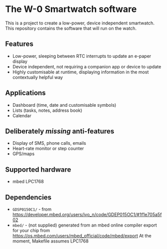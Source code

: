 # The W-0 Smartwatch software

This is a project to create a low-power, device independent smartwatch. This repository contains the software that will run on the watch.

## Features
* Low-power, sleeping between RTC interrupts to update an e-paper display
* Device independent, not requiring a companion app or device to update
* Highly customisable at runtime, displaying information in the most contextually helpful way

## Applications
* Dashboard (time, date and customisable symbols)
* Lists (tasks, notes, address book)
* Calendar

## Deliberately _missing_ anti-features
* Display of SMS, phone calls, emails
* Heart-rate monitor or step counter
* GPS/maps

## Supported hardware
* mbed LPC1768

## Dependencies
* `GDSP0150C1/` - from https://developer.mbed.org/users/ivo_n/code/GDEP015OC1/#1f1e705a5f02
* `mbed/` - (not supplied) generated from an mbed online compiler export for your chip from https://os.mbed.com/users/mbed_official/code/mbed/export
  At the moment, Makefile assumes LPC1768

